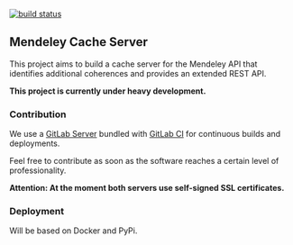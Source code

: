 [![build status](http://gitlab-ci.kohn.io/projects/52/status.png?ref=master)](http://gitlab-ci.kohn.io/projects/52?ref=master)

## Mendeley Cache Server

This project aims to build a cache server for the Mendeley API that identifies additional coherences and provides an extended REST API.

**This project is currently under heavy development.**


### Contribution

We use a [GitLab Server](https://gitlab.kohn.io/ankoh/mendeley-cache-server) bundled with [GitLab CI](https://gitlab-ci.kohn.io/projects/19) for continuous builds and deployments.

Feel free to contribute as soon as the software reaches a certain level of professionality.

**Attention: At the moment both servers use self-signed SSL certificates.**


### Deployment

Will be based on Docker and PyPi.
